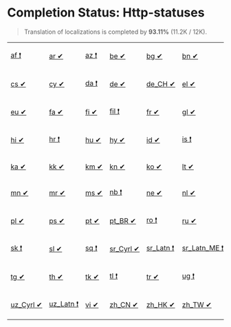 # Completion Status: Http-statuses

> Translation of localizations is completed by **93.11%** (11.2K / 12K).

<table width="100%">
<tr><td width="12%">

[af&nbsp;❗](statuses-http-statuses-af.md)

</td><td width="12%">

[ar&nbsp;✔](statuses-http-statuses-ar.md)

</td><td width="12%">

[az&nbsp;❗](statuses-http-statuses-az.md)

</td><td width="12%">

[be&nbsp;✔](statuses-http-statuses-be.md)

</td><td width="12%">

[bg&nbsp;✔](statuses-http-statuses-bg.md)

</td><td width="12%">

[bn&nbsp;✔](statuses-http-statuses-bn.md)

</td><td width="12%">

[bs&nbsp;❗](statuses-http-statuses-bs.md)

</td><td width="12%">

[ca&nbsp;✔](statuses-http-statuses-ca.md)

</td></tr>
<tr><td width="12%">

[cs&nbsp;✔](statuses-http-statuses-cs.md)

</td><td width="12%">

[cy&nbsp;✔](statuses-http-statuses-cy.md)

</td><td width="12%">

[da&nbsp;❗](statuses-http-statuses-da.md)

</td><td width="12%">

[de&nbsp;✔](statuses-http-statuses-de.md)

</td><td width="12%">

[de_CH&nbsp;✔](statuses-http-statuses-de_CH.md)

</td><td width="12%">

[el&nbsp;✔](statuses-http-statuses-el.md)

</td><td width="12%">

[es&nbsp;✔](statuses-http-statuses-es.md)

</td><td width="12%">

[et&nbsp;✔](statuses-http-statuses-et.md)

</td></tr>
<tr><td width="12%">

[eu&nbsp;✔](statuses-http-statuses-eu.md)

</td><td width="12%">

[fa&nbsp;✔](statuses-http-statuses-fa.md)

</td><td width="12%">

[fi&nbsp;✔](statuses-http-statuses-fi.md)

</td><td width="12%">

[fil&nbsp;❗](statuses-http-statuses-fil.md)

</td><td width="12%">

[fr&nbsp;✔](statuses-http-statuses-fr.md)

</td><td width="12%">

[gl&nbsp;✔](statuses-http-statuses-gl.md)

</td><td width="12%">

[gu&nbsp;✔](statuses-http-statuses-gu.md)

</td><td width="12%">

[he&nbsp;✔](statuses-http-statuses-he.md)

</td></tr>
<tr><td width="12%">

[hi&nbsp;✔](statuses-http-statuses-hi.md)

</td><td width="12%">

[hr&nbsp;❗](statuses-http-statuses-hr.md)

</td><td width="12%">

[hu&nbsp;✔](statuses-http-statuses-hu.md)

</td><td width="12%">

[hy&nbsp;✔](statuses-http-statuses-hy.md)

</td><td width="12%">

[id&nbsp;✔](statuses-http-statuses-id.md)

</td><td width="12%">

[is&nbsp;❗](statuses-http-statuses-is.md)

</td><td width="12%">

[it&nbsp;✔](statuses-http-statuses-it.md)

</td><td width="12%">

[ja&nbsp;✔](statuses-http-statuses-ja.md)

</td></tr>
<tr><td width="12%">

[ka&nbsp;✔](statuses-http-statuses-ka.md)

</td><td width="12%">

[kk&nbsp;✔](statuses-http-statuses-kk.md)

</td><td width="12%">

[km&nbsp;✔](statuses-http-statuses-km.md)

</td><td width="12%">

[kn&nbsp;✔](statuses-http-statuses-kn.md)

</td><td width="12%">

[ko&nbsp;✔](statuses-http-statuses-ko.md)

</td><td width="12%">

[lt&nbsp;✔](statuses-http-statuses-lt.md)

</td><td width="12%">

[lv&nbsp;✔](statuses-http-statuses-lv.md)

</td><td width="12%">

[mk&nbsp;✔](statuses-http-statuses-mk.md)

</td></tr>
<tr><td width="12%">

[mn&nbsp;✔](statuses-http-statuses-mn.md)

</td><td width="12%">

[mr&nbsp;✔](statuses-http-statuses-mr.md)

</td><td width="12%">

[ms&nbsp;✔](statuses-http-statuses-ms.md)

</td><td width="12%">

[nb&nbsp;❗](statuses-http-statuses-nb.md)

</td><td width="12%">

[ne&nbsp;✔](statuses-http-statuses-ne.md)

</td><td width="12%">

[nl&nbsp;✔](statuses-http-statuses-nl.md)

</td><td width="12%">

[nn&nbsp;❗](statuses-http-statuses-nn.md)

</td><td width="12%">

[oc&nbsp;❗](statuses-http-statuses-oc.md)

</td></tr>
<tr><td width="12%">

[pl&nbsp;✔](statuses-http-statuses-pl.md)

</td><td width="12%">

[ps&nbsp;✔](statuses-http-statuses-ps.md)

</td><td width="12%">

[pt&nbsp;✔](statuses-http-statuses-pt.md)

</td><td width="12%">

[pt_BR&nbsp;✔](statuses-http-statuses-pt_BR.md)

</td><td width="12%">

[ro&nbsp;❗](statuses-http-statuses-ro.md)

</td><td width="12%">

[ru&nbsp;✔](statuses-http-statuses-ru.md)

</td><td width="12%">

[sc&nbsp;❗](statuses-http-statuses-sc.md)

</td><td width="12%">

[si&nbsp;✔](statuses-http-statuses-si.md)

</td></tr>
<tr><td width="12%">

[sk&nbsp;❗](statuses-http-statuses-sk.md)

</td><td width="12%">

[sl&nbsp;✔](statuses-http-statuses-sl.md)

</td><td width="12%">

[sq&nbsp;❗](statuses-http-statuses-sq.md)

</td><td width="12%">

[sr_Cyrl&nbsp;✔](statuses-http-statuses-sr_Cyrl.md)

</td><td width="12%">

[sr_Latn&nbsp;❗](statuses-http-statuses-sr_Latn.md)

</td><td width="12%">

[sr_Latn_ME&nbsp;❗](statuses-http-statuses-sr_Latn_ME.md)

</td><td width="12%">

[sv&nbsp;❗](statuses-http-statuses-sv.md)

</td><td width="12%">

[sw&nbsp;✔](statuses-http-statuses-sw.md)

</td></tr>
<tr><td width="12%">

[tg&nbsp;✔](statuses-http-statuses-tg.md)

</td><td width="12%">

[th&nbsp;✔](statuses-http-statuses-th.md)

</td><td width="12%">

[tk&nbsp;✔](statuses-http-statuses-tk.md)

</td><td width="12%">

[tl&nbsp;❗](statuses-http-statuses-tl.md)

</td><td width="12%">

[tr&nbsp;✔](statuses-http-statuses-tr.md)

</td><td width="12%">

[ug&nbsp;❗](statuses-http-statuses-ug.md)

</td><td width="12%">

[uk&nbsp;✔](statuses-http-statuses-uk.md)

</td><td width="12%">

[ur&nbsp;✔](statuses-http-statuses-ur.md)

</td></tr>
<tr><td width="12%">

[uz_Cyrl&nbsp;✔](statuses-http-statuses-uz_Cyrl.md)

</td><td width="12%">

[uz_Latn&nbsp;❗](statuses-http-statuses-uz_Latn.md)

</td><td width="12%">

[vi&nbsp;✔](statuses-http-statuses-vi.md)

</td><td width="12%">

[zh_CN&nbsp;✔](statuses-http-statuses-zh_CN.md)

</td><td width="12%">

[zh_HK&nbsp;✔](statuses-http-statuses-zh_HK.md)

</td><td width="12%">

[zh_TW&nbsp;✔](statuses-http-statuses-zh_TW.md)

</td></tr>
</table>
